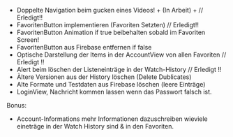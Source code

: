 - Doppelte Navigation beim gucken eines Videos! + (In Arbeit) + // Erledigt!!
- FavoritenButton implementieren (Favoriten Setzten) // Erledigt!!
- FavoritenButton Animation if true beibehalten sobald im Favoriten Screen! 
- FavoritenButton aus Firebase entfernen if false
- Optische Darstellung der Items in der AccountView von allen Favoriten // Erledigt !!
- Alert beim löschen der Listeneinträge in der Watch-History // Erledigt !!
- Ältere Versionen aus der History löschen (Delete Dublicates)
- Alte Formate und Testdaten aus Firebase löschen (leere Einträge)
- LoginView, Nachricht kommen lassen wenn das Passwort falsch ist.

Bonus:
- Account-Informations 
mehr Informationen dazuschreiben wieviele eineträge in der Watch History sind & in den Favoriten.
